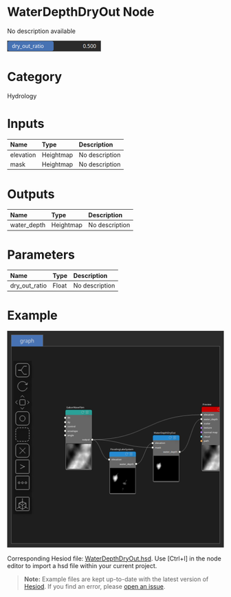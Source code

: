 
WaterDepthDryOut Node
=====================


No description available



![img](../../images/nodes/WaterDepthDryOut_settings.png)


# Category


Hydrology
# Inputs

|Name|Type|Description|
| :--- | :--- | :--- |
|elevation|Heightmap|No description|
|mask|Heightmap|No description|

# Outputs

|Name|Type|Description|
| :--- | :--- | :--- |
|water_depth|Heightmap|No description|

# Parameters

|Name|Type|Description|
| :--- | :--- | :--- |
|dry_out_ratio|Float|No description|

# Example


![img](../../images/nodes/WaterDepthDryOut_hsd_example.png)

Corresponding Hesiod file: [WaterDepthDryOut.hsd](../../examples/WaterDepthDryOut.hsd). Use [Ctrl+I] in the node editor to import a hsd file within your current project. 

> **Note:** Example files are kept up-to-date with the latest version of [Hesiod](https://github.com/otto-link/Hesiod).
> If you find an error, please [open an issue](https://github.com/otto-link/Hesiod/issues).

